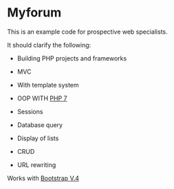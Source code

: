 # Myforum

This is an example code for prospective web specialists.

It should clarify the following:

* Building PHP projects and frameworks

* MVC

* With template system

* OOP WITH [PHP 7](http://http://php.net/ "PHP Homepage")

* Sessions

* Database query

* Display of lists

* CRUD

* URL rewriting

Works with [Bootstrap V.4](https://getbootstrap.com/ "Bootstrap V.4 Homepage")
